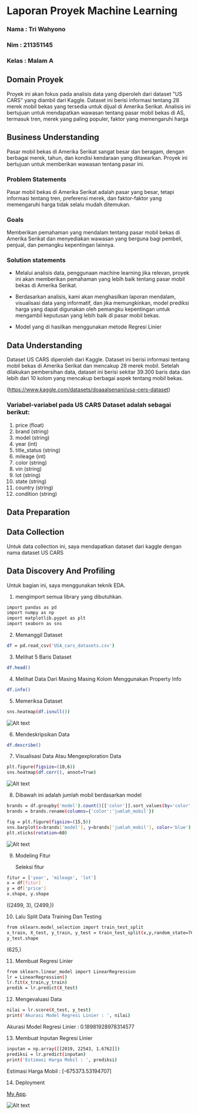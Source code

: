# Laporan Proyek Machine Learning
### Nama : Tri Wahyono
### Nim : 211351145
### Kelas : Malam A

## Domain Proyek

Proyek ini akan fokus pada analisis data yang diperoleh dari dataset "US CARS" yang diambil dari Kaggle. Dataset ini berisi informasi tentang 28 merek mobil bekas yang tersedia untuk dijual di Amerika Serikat. Analisis ini bertujuan untuk mendapatkan wawasan tentang pasar mobil bekas di AS, termasuk tren, merek yang paling populer, faktor yang memengaruhi harga

## Business Understanding

Pasar mobil bekas di Amerika Serikat sangat besar dan beragam, dengan berbagai merek, tahun, dan kondisi kendaraan yang ditawarkan. Proyek ini bertujuan untuk memberikan wawasan tentang pasar ini.

### Problem Statements

Pasar mobil bekas di Amerika Serikat adalah pasar yang besar, tetapi informasi tentang tren, preferensi merek, dan faktor-faktor yang memengaruhi harga tidak selalu mudah ditemukan.

### Goals

Memberikan pemahaman yang mendalam tentang pasar mobil bekas di Amerika Serikat dan menyediakan wawasan yang berguna bagi pembeli, penjual, dan pemangku kepentingan lainnya.

### Solution statements

- Melalui analisis data, penggunaan machine learning jika relevan, proyek ini akan memberikan pemahaman yang lebih baik tentang pasar mobil bekas di Amerika Serikat.
-  Berdasarkan analisis, kami akan menghasilkan laporan mendalam, visualisasi data yang informatif, dan jika memungkinkan, model prediksi harga yang dapat digunakan oleh pemangku kepentingan untuk mengambil keputusan yang lebih baik di pasar mobil bekas.

- Model yang di hasilkan menggunakan metode Regresi Linier

## Data Understanding

Dataset US CARS diperoleh dari Kaggle. Dataset ini berisi informasi tentang mobil bekas di Amerika Serikat dan mencakup 28 merek mobil. Setelah dilakukan pembersihan data, dataset ini berisi sekitar 39.300 baris data dan lebih dari 10 kolom yang mencakup berbagai aspek tentang mobil bekas.

(https://www.kaggle.com/datasets/doaaalsenani/usa-cers-dataset)

### Variabel-variabel pada US CARS  Dataset adalah sebagai berikut:
1. price (float)
2. brand (string)
3. model (string)
4. year (int)
5. title_status (string)
6. mileage (int)
7. color (string)
8. vin (string)
9. lot (string)
10. state (string)
11. country (string)
12. condition (string)


## Data Preparation

## Data Collection
Untuk data collection ini, saya mendapatkan dataset dari kaggle dengan nama dataset US CARS


## Data Discovery And Profiling

Untuk bagian ini, saya menggunakan teknik EDA.<br>

1. mengimport semua library yang dibutuhkan.
``` bash
import pandas as pd
import numpy as np
import matplotlib.pypot as plt
import seaborn as sns
```

2. Memanggil Dataset
``` bash
df = pd.read_csv('USA_cars_datasets.csv')
```

3. Melihat 5 Baris Dataset
``` bash
df.head()
```
4. Melihat Data Dari Masing Masing Kolom Menggunakan Property Info 
``` bash
df.info()
```

5. Memeriksa Dataset 
```  bash
sns.heatmap(df.isnull())
```
![Alt text](Dataset.png) <br>

6. Mendeskripsikan Data
``` bash
df.describe()
```

7. Visualisasi Data Atau Mengexploration Data
``` bash
plt.figure(figsize=(10,6))
sns.heatmap(df.corr(), annot=True)
```
![Alt text](Dataset2.png) <br>

8. Dibawah ini adalah jumlah mobil berdasarkan model
``` bash
brands = df.groupby('model').count()[['color']].sort_values(by='color', ascending=True).reset_index()
brands = brands.rename(columns={'color':'jumlah_mobil'})
```

``` bash
fig = plt.figure(figsize=(15,5))
sns.barplot(x=brands['model'], y=brands['jumlah_mobil'], color='blue')
plt.xticks(rotation=60)
```
![Alt text](Dataset3.png) <br>

9. Modeling Fitur

    Seleksi fitur
``` bash
fitur = ['year', 'mileage', 'lot']
x = df[fitur]
y = df['price']
x.shape, y.shape
```
((2499, 3), (2499,))

10. Lalu Split Data Training Dan Testing
``` bash
from sklearn.model_selection import train_test_split
x_train, X_test, y_train, y_test = train_test_split(x,y,random_state=70)
y_test.shape
```
(625,)

11. Membuat Regresi Linier
``` bash
from sklearn.linear_model import LinearRegression
lr = LinearRegression()
lr.fit(x_train,y_train)
predik = lr.predict(X_test)
```
12. Mengevaluasi Data
``` bash
nilai = lr.score(X_test, y_test)
print('Akurasi Model Regresi Linier : ', nilai)
```
Akurasi Model Regresi Linier :  0.18981928978314577

13. Membuat Inputan Regresi Linier
``` bash
inputan = np.array([[2019, 22543, 1.6762]])
prediksi = lr.predict(inputan)
print('Estimasi Harga Mobil : ', prediksi)
```
Estimasi Harga Mobil :  [-675373.53194707]

14. Deployment

[My App](https://mesinlearning-u8fnhqvxiyfx6u6eovs2va.streamlit.app/).

![Alt text](Dataset4.png)

